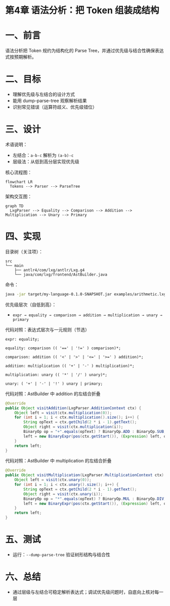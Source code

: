 # 第4章 语法分析：把 Token 组装成结构

# 一、前言
语法分析把 Token 规约为结构化的 Parse Tree，并通过优先级与结合性确保表达式按预期解析。

# 二、目标
- 理解优先级与左结合的设计方式
- 能用 dump-parse-tree 观察解析结果
- 识别常见错误（运算符歧义、优先级错位）

# 三、设计
术语说明：
- 左结合：`a-b-c` 解析为 `(a-b)-c`
- 层级法：从低到高分层实现优先级

核心流程图：
```mermaid
flowchart LR
  Tokens --> Parser --> ParseTree
```

架构交互图：
```mermaid
graph TD
  LxgParser --> Equality --> Comparison --> Addition --> Multiplication --> Unary --> Primary
```

# 四、实现
目录树（关注项）：
```text
src
└── main
    ├── antlr4/com/lxg/antlr/Lxg.g4
    └── java/com/lxg/frontend/AstBuilder.java
```

命令：
```bash
java -jar target/my-language-0.1.0-SNAPSHOT.jar examples/arithmetic.lxg --dump-parse-tree | cat
```

优先级层次（自低到高）：
- `expr → equality → comparison → addition → multiplication → unary → primary`

代码对照：表达式层次与一元规则（节选）
```15:25:src/main/antlr4/com/lxg/antlr/Lxg.g4
expr: equality;

equality: comparison (( '==' | '!=' ) comparison)*;

comparison: addition (( '<' | '>' | '<=' | '>=' ) addition)*;

addition: multiplication (( '+' | '-' ) multiplication)*;

multiplication: unary (( '*' | '/' ) unary)*;

unary: ( '+' | '-' | '!' ) unary | primary;
```

代码对照：AstBuilder 中 addition 的左结合折叠
```134:147:src/main/java/com/lxg/frontend/AstBuilder.java
@Override
public Object visitAddition(LxgParser.AdditionContext ctx) {
    Object left = visit(ctx.multiplication(0));
    for (int i = 1; i < ctx.multiplication().size(); i++) {
        String opText = ctx.getChild(2 * i - 1).getText();
        Object right = visit(ctx.multiplication(i));
        BinaryOp op = "+".equals(opText) ? BinaryOp.ADD : BinaryOp.SUB;
        left = new BinaryExpr(pos(ctx.getStart()), (Expression) left, op, (Expression) right);
    }
    return left;
}
```

代码对照：AstBuilder 中 multiplication 的左结合折叠
```149:162:src/main/java/com/lxg/frontend/AstBuilder.java
@Override
public Object visitMultiplication(LxgParser.MultiplicationContext ctx) {
    Object left = visit(ctx.unary(0));
    for (int i = 1; i < ctx.unary().size(); i++) {
        String opText = ctx.getChild(2 * i - 1).getText();
        Object right = visit(ctx.unary(i));
        BinaryOp op = "*".equals(opText) ? BinaryOp.MUL : BinaryOp.DIV;
        left = new BinaryExpr(pos(ctx.getStart()), (Expression) left, op, (Expression) right);
    }
    return left;
}
```

# 五、测试
- 运行：`--dump-parse-tree` 验证树形结构与结合性

# 六、总结
- 通过层级与左结合可稳定解析表达式；调试优先级问题时，自底向上核对每一层 